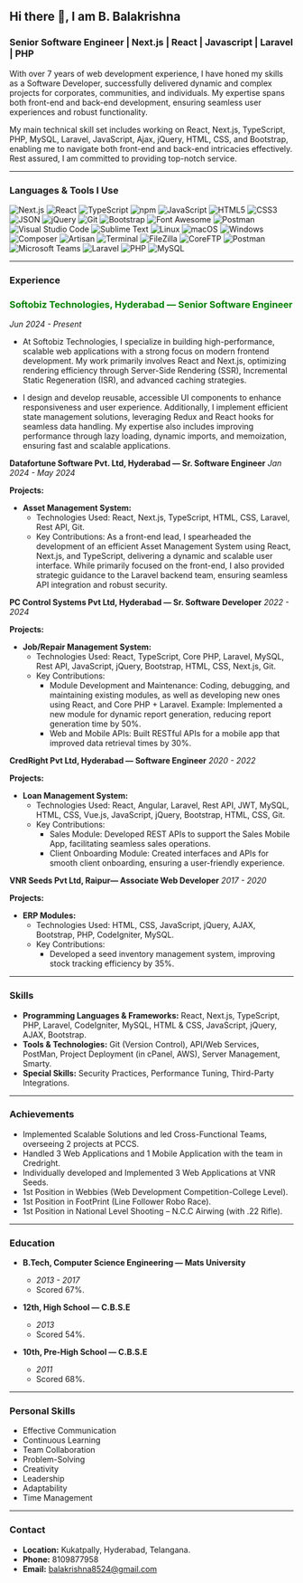 ## Hi there 👋, I am B. Balakrishna

### Senior Software Engineer | Next.js | React | Javascript | Laravel | PHP

With over 7 years of web development experience, I have honed my skills as a Software Developer, successfully delivered dynamic and complex projects for corporates, communities, and individuals. My expertise spans both front-end and back-end development, ensuring seamless user experiences and robust functionality.

My main technical skill set includes working on React, Next.js, TypeScript, PHP, MySQL, Laravel, JavaScript, Ajax, jQuery, HTML, CSS, and Bootstrap, enabling me to navigate both front-end and back-end intricacies effectively. Rest assured, I am committed to providing top-notch service.

---
### Languages & Tools I Use
![Next.js](https://img.shields.io/badge/-Next.js-000000?style=for-the-badge&logo=next.js&logoColor=ffffff)
![React](https://img.shields.io/badge/-React-000000?style=for-the-badge&logo=react&logoColor=61DAFB)
![TypeScript](https://img.shields.io/badge/-TypeScript-000000?style=for-the-badge&logo=typescript&logoColor=007ACC)
![npm](https://img.shields.io/badge/-npm-000000?style=for-the-badge&logo=npm&logoColor=CB3837)
![JavaScript](https://img.shields.io/badge/-JavaScript-000000?style=for-the-badge&logo=javascript)
![HTML5](https://img.shields.io/badge/-HTML5-000000?style=for-the-badge&logo=html5&logoColor=ffffff&labelColor=E34F26)
![CSS3](https://img.shields.io/badge/-CSS3-000000?style=for-the-badge&logo=css3&logoColor=ffffff&labelColor=1572B6) 
![JSON](https://img.shields.io/badge/-JSON-000000?style=for-the-badge&logo=JSON&logoColor=000000&labelColor=ffffff)
![jQuery](https://img.shields.io/badge/-jQuery-000000?style=for-the-badge&logo=jQuery&logoColor=0769AD&labelColor=ffffff)
![Git](https://img.shields.io/badge/-Git-000000?style=for-the-badge&logo=git&logoColor=F05032&labelColor=ffffff)
![Bootstrap](https://img.shields.io/badge/-Bootstrap-000000?style=for-the-badge&logo=bootstrap&logoColor=ffffff&labelColor=563D7C)
![Font Awesome](https://img.shields.io/badge/-font%20awesome-000000?style=for-the-badge&logo=font-awesome&logoColor=339AF0&labelColor=ffffff)
![Postman](https://img.shields.io/badge/-Postman-000000?style=for-the-badge&logo=Postman&logoColor=#E62A00&labelColor=ffffff)
![Visual Studio Code](https://img.shields.io/badge/-VSCode-000000?style=for-the-badge&logo=visual-studio-code&labelColor=007ACC)
![Sublime Text](https://img.shields.io/badge/-Sublime%20Text-000000?style=for-the-badge&logo=Sublime%20Text&logoColor=#E62A00&labelColor=ffffff)
![Linux](https://img.shields.io/badge/-Linux-000000?style=for-the-badge&logo=Linux&logoColor=#E62A00&labelColor=ffffff)
![macOS](https://img.shields.io/badge/-macOS-000000?style=for-the-badge&logo=macOS&logoColor=#E62A00&labelColor=563D7C)
![Windows](https://img.shields.io/badge/-Windows-000000?style=for-the-badge&logo=windows&logoColor=ffffff&labelColor=0078D6)
![Composer](https://img.shields.io/badge/-Composer-000000?style=for-the-badge&logo=composer&labelColor=885630)
![Artisan](https://img.shields.io/badge/-Artisan-000000?style=for-the-badge&logo=laravel&labelColor=FF2D20)
![Terminal](https://img.shields.io/badge/-Terminal-000000?style=for-the-badge&logo=windows-terminal&labelColor=4D4D4D)
![FileZilla](https://img.shields.io/badge/-FileZilla-000000?style=for-the-badge&logo=filezilla&labelColor=B9B9B9)
![CoreFTP](https://img.shields.io/badge/-CoreFTP-000000?style=for-the-badge&logo=coreftp&labelColor=1E4F8C)
![Postman](https://img.shields.io/badge/-Postman-000000?style=for-the-badge&logo=postman&labelColor=FF6C37)
![Microsoft Teams](https://img.shields.io/badge/-Microsoft%20Teams-000000?style=for-the-badge&logo=microsoft-teams&labelColor=6264A7)
![Laravel](https://img.shields.io/badge/-Laravel-000000?style=for-the-badge&logo=laravel&logoColor=ffffff&labelColor=FF2D20)
![PHP](https://img.shields.io/badge/-PHP-000000?style=for-the-badge&logo=PHP&logoColor=#E62A00&labelColor=ffffff)
![MySQL](https://img.shields.io/badge/-MySQL-000000?style=for-the-badge&logo=mysql&labelColor=ffffff)

---
### Experience

**<h3 style="color: green;">Softobiz Technologies, Hyderabad — Senior Software Engineer</h3>**
*Jun 2024 - Present*

  - At Softobiz Technologies, I specialize in building high-performance, scalable web applications with a strong focus on modern frontend development. My work primarily involves React and Next.js, optimizing rendering efficiency through Server-Side Rendering (SSR), Incremental Static Regeneration (ISR), and advanced caching strategies.

  - I design and develop reusable, accessible UI components to enhance responsiveness and user experience. Additionally, I implement efficient state management solutions, leveraging Redux and React hooks for seamless data handling. My expertise also includes improving performance through lazy loading, dynamic imports, and memoization, ensuring fast and scalable applications.
   
      
**Datafortune Software Pvt. Ltd, Hyderabad — Sr. Software Engineer**
*Jan 2024 - May 2024*

**Projects:**
- **Asset Management System:**
  - Technologies Used: React, Next.js, TypeScript, HTML, CSS, Laravel, Rest API, Git.
  - Key Contributions: As a front-end lead, I spearheaded the development of an efficient Asset Management System using React, Next.js, and TypeScript, delivering a dynamic and scalable user interface. While primarily focused on the front-end, I also provided strategic guidance to the Laravel backend team, ensuring seamless API integration and robust security. 

**PC Control Systems Pvt Ltd, Hyderabad — Sr. Software Developer**
*2022 - 2024*

**Projects:**
- **Job/Repair Management System:**
  - Technologies Used: React, TypeScript, Core PHP, Laravel, MySQL, Rest API, JavaScript, jQuery, Bootstrap, HTML, CSS, Next.js, Git.
  - Key Contributions:
    - Module Development and Maintenance: Coding, debugging, and maintaining existing modules, as well as developing new ones using React, and Core PHP + Laravel. Example: Implemented a new module for dynamic report generation, reducing report generation time by 50%.
    - Web and Mobile APIs: Built RESTful APIs for a mobile app that improved data retrieval times by 30%.

**CredRight Pvt Ltd, Hyderabad — Software Engineer**
*2020 - 2022*

**Projects:**
- **Loan Management System:**
  - Technologies Used: React, Angular, Laravel, Rest API, JWT, MySQL, HTML, CSS, Vue.js, JavaScript, jQuery, Bootstrap, HTML, CSS, Git.
  - Key Contributions:
    - Sales Module: Developed REST APIs to support the Sales Mobile App, facilitating seamless sales operations.
    - Client Onboarding Module: Created interfaces and APIs for smooth client onboarding, ensuring a user-friendly experience.

**VNR Seeds Pvt Ltd, Raipur— Associate Web Developer**
*2017 - 2020*

**Projects:**
- **ERP Modules:**
  - Technologies Used: HTML, CSS, JavaScript, jQuery, AJAX, Bootstrap, PHP, CodeIgniter, MySQL.
  - Key Contributions:
    - Developed a seed inventory management system, improving stock tracking efficiency by 35%.

---

### Skills

- **Programming Languages & Frameworks:** ​React, Next.js, TypeScript, PHP, Laravel, CodeIgniter, MySQL, HTML & CSS, JavaScript, jQuery, AJAX, Bootstrap.
- **Tools & Technologies:** Git (Version Control), API/Web Services, PostMan, Project Deployment (in cPanel, AWS), Server Management, Smarty.
- **Special Skills:** Security Practices, Performance Tuning, Third-Party Integrations.

---

### Achievements

- Implemented Scalable Solutions and led Cross-Functional Teams, overseeing 2 projects at PCCS.
- Handled 3 Web Applications and 1 Mobile Application with the team in Credright.
- Individually developed and Implemented 3 Web Applications at VNR Seeds.
- 1st Position in Webbies (Web Development Competition-College Level).
- 1st Position in FootPrint (Line Follower Robo Race).
- 1st Position in National Level Shooting – N.C.C Airwing (with .22 Rifle).

---

### Education

- **B.Tech, Computer Science Engineering — Mats University**
  - *2013 - 2017*
  - Scored 67%.

- **12th, High School — C.B.S.E**
  - *2013*
  - Scored 54%.

- **10th, Pre-High School — C.B.S.E**
  - *2011*
  - Scored 68%.

---

### Personal Skills

- Effective Communication
- Continuous Learning
- Team Collaboration
- Problem-Solving
- Creativity
- Leadership
- Adaptability
- Time Management

---

### Contact

- **Location:** Kukatpally, Hyderabad, Telangana.
- **Phone:** 8109877958
- **Email:** balakrishna8524@gmail.com
